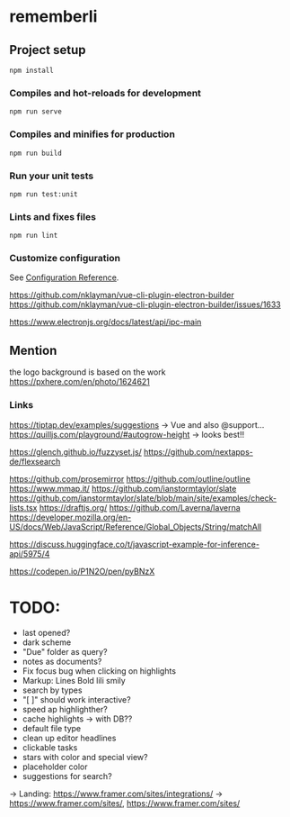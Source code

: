 # rememberli

## Project setup
```
npm install
```

### Compiles and hot-reloads for development
```
npm run serve
```

### Compiles and minifies for production
```
npm run build
```

### Run your unit tests
```
npm run test:unit
```

### Lints and fixes files
```
npm run lint
```

### Customize configuration
See [Configuration Reference](https://cli.vuejs.org/config/).

https://github.com/nklayman/vue-cli-plugin-electron-builder
https://github.com/nklayman/vue-cli-plugin-electron-builder/issues/1633

https://www.electronjs.org/docs/latest/api/ipc-main


## Mention

the logo background is based on the work https://pxhere.com/en/photo/1624621

### Links
https://tiptap.dev/examples/suggestions -> Vue and also @support...
https://quilljs.com/playground/#autogrow-height -> looks best!!

https://glench.github.io/fuzzyset.js/
https://github.com/nextapps-de/flexsearch

https://github.com/prosemirror
https://github.com/outline/outline
https://www.mmap.it/
https://github.com/ianstormtaylor/slate
https://github.com/ianstormtaylor/slate/blob/main/site/examples/check-lists.tsx
https://draftjs.org/
https://github.com/Laverna/laverna
https://developer.mozilla.org/en-US/docs/Web/JavaScript/Reference/Global_Objects/String/matchAll

https://discuss.huggingface.co/t/javascript-example-for-inference-api/5975/4

https://codepen.io/P1N2O/pen/pyBNzX

# TODO:

- last opened?
- dark scheme
- "Due" folder as query?
- notes as documents?
- Fix focus bug when clicking on highlights
- Markup:
    Lines
    Bold
    lili
    smily
- search by types
- "[ ]" should work interactive?
- speed ap highlighther?
- cache highlights -> with DB??
- default file type
- clean up editor headlines
- clickable tasks
- stars with color and special view?
- placeholder color
- suggestions for search?

-> Landing: https://www.framer.com/sites/integrations/
-> https://www.framer.com/sites/, https://www.framer.com/sites/